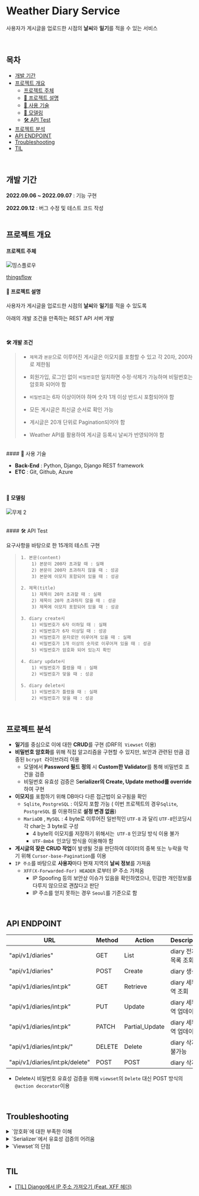# Weather Diary Service

사용자가 게시글을 업로드한 시점의 **날씨**와 **일기**를 적을 수 있는 서비스

</br>

## 목차

  * [개발 기간](#개발-기간)
  * [프로젝트 개요](#프로젝트-개요)
      - [프로젝트 주체](#프로젝트-주체)
      - [💭 프로젝트 설명](#-프로젝트-설명)
      - [🧹 사용 기술](#-사용-기술)
      - [📰 모델링](#-모델링)
      - [🛠 API Test](#-API-TEST)
  * [프로젝트 분석](#프로젝트-분석)
  * [API ENDPOINT](#API-ENDPOINT)
  * [Troubleshooting](#Troubleshooting)
  * [TIL](#TIL)







</br>

## 개발 기간
**2022.09.06 ~ 2022.09.07** : 기능 구현

**2022.09.12** : 버그 수정 및 테스트 코드  작성
</br>
  </br>
  
## 프로젝트 개요


#### 프로젝트 주체 


![띵스플로우](https://user-images.githubusercontent.com/83492367/189649735-4498ba67-b27f-4653-850d-b4f42586547f.png)


[thingsflow](https://thingsflow.com/ko/home)

#### 💭 프로젝트 설명
사용자가 게시글을 업로드한 시점의 **날씨**와 **일기**를 적을 수 있도록

아래의 개발 조건을 만족하는 REST API 서버 개발

</br>

**🛠 개발 조건**

> - `제목`과 `본문`으로 이루어진 게시글은 이모지를 포함할 수 있고 각 20자, 200자로 제한됨
> 	
> - 회원가입, 로그인 없이 `비밀번호`만 일치하면 수정·삭제가 가능하며 비밀번호는 암호화 되어야 함
> 	
> - `비밀번호`는 6자 이상이어야 하며 숫자 1개 이상 반드시 포함되어야 함
> 	
> - 모든 게시글은 최신글 순서로 확인 가능
> - 게시글은 20개 단위로 Pagination되어야 함
> - Weather API를 활용하여 게시글 등록시 날씨가 반영되어야 함

</br>
#### 🧹 사용 기술 

- **Back-End** : Python, Django, Django REST framework
- **ETC** : Git, Github, Azure

<br>

#### 📰 모델링
![무제 2](https://user-images.githubusercontent.com/83492367/189656844-fd1224fa-a9cc-4bdc-8dbc-bafa28819f5a.jpg)

</br>
#### 🛠 API Test

요구사항을 바탕으로 한 15개의 테스트 구현



>     1. 본문(content)
>         1) 본문이 200자 초과할 때 : 실패
>         2) 본문이 200자 초과하지 않을 때 : 성공
>         3) 본문에 이모지 포함되어 있을 때 : 성공
> 
>     2. 제목(title)
>         1) 제목이 20자 초과할 때 : 실패
>         2) 제목이 20자 초과하지 않을 때 : 성공
>         3) 제목에 이모지 포함되어 있을 때 : 성공
> 
>     3. diary create시
>         1) 비밀번호가 6자 이하일 때 : 실패
>         2) 비밀번호가 6자 이상일 때 : 성공
>         3) 비밀번호가 문자로만 이루어져 있을 때 : 실패
>         4) 비밀번호가 1개 이상의 숫자로 이루어져 있을 때 : 성공
>         5) 비밀번호가 암호화 되어 있는지 확인
> 
>     4. diary update시
>         1) 비밀번호가 틀렸을 때 : 실패
>         2) 비밀번호가 맞을 때 : 성공
> 
>     5. diary delete시
>         1) 비밀번호가 틀렸을 때 : 실패
>         2) 비밀번호가 맞을 때 : 성공






</br>

## 프로젝트 분석
- **일기**를 중심으로 이에 대한 **CRUD**를 구현 (DRF의` Viewset` 이용)
- **비밀번호 암호화**를 위해  직접 알고리즘을 구현할 수 있지만, 보안과 관련된 만큼 검증된 `bcrypt `라이브러리 이용
	- 모델에서 **Password 필드 정의** 시 **Custom한 Validator**를 통해 비밀번호 조건을 검증
	- 비밀번호 유효성 검증은 S**erializer의 Create, Update method를 override**하여 구현
- **이모지**를 포함하기 위해 DB마다 다른 접근법이 요구됨을 확인
	- `Sqlite`, `PostgreSQL` : 이모지 포함 가능 ( 이번 프로젝트의 경우`Sqlite`, `PostgreSQL` 를 이용하므로 **설정 변경 없음**)
	-  `MariaDB` , `MySQL` : 4 byte로 이루어진 일반적인 `UTF-8` 과 달리 `UTF-8`인코딩시 각 char는 3 byte로 구성
		- 4 byte의 이모지를 저장하기 위해서는` UTF-8` 인코딩 방식 이용 불가
		- `UTF-8mb4 `인코딩 방식을 이용해야 함
- **게시글의 잦은 CRUD 작업**이 발생될 것을 판단하여 데이터의 중복 또는 누락을 막기 위해 `Cursor-base-Pagination`를 이용
-  `IP 주소`를 바탕으로 **사용자**마다 현재 지역의 **날씨 정보**를 가져옴
	- `XFF(X-Forwarded-For) HEADER` 로부터 IP 주소 가져옴
		- IP Spoofing 등의 보안상 이슈가 있음을 확인하였으나, 민감한 개인정보를 다루지 않으므로 괜찮다고 판단
		- IP 주소를 얻지 못하는 경우 `Seoul`를 기준으로 함
	
</br>

## API ENDPOINT


URL|Method|Action|Description|
|------|---|---|---|
|"api/v1/diaries"|GET|List|diary 전체 목록 조회|
|"api/v1/diaries"|POST|Create|diary 생성
|"api/v1/diaries/int:pk"|GET|Retrieve|diary 세부내역 조회
|"api/v1/diaries/int:pk"|PUT|Update|diary 세부내역 업데이트|
|"api/v1/diaries/int:pk"|PATCH|Partial_Update|diary 세부내역 업데이트|
|"api/v1/diaries/int:pk/"|DELETE|Delete|diary 삭제 불가능|
|"api/v1/diaries/int:pk/delete"|POST|POST|diary 삭제|

* Delete시 비밀번호 유효성 검증을 위해 `viewset`의 `Delete` 대신 POST 방식의` @action decorator `이용

</br>

## Troubleshooting


<details>
<summary>`암호화`에 대한 부족한 이해</summary>

<!-- summary 아래 한칸 공백 두어야함 -->

- 초반에 Django에서 제공하는 기본 암호화 함수가 아니라 `Argon2`라는 라이브러리를 이용하여 암호화를 진행
-  최신 알고리즘인 만큼 문서가 부족하여 PasswordHasher() 함수에 대해 이해하는데 많은 시간을 소요함
- Password를 str 형태로 비교해야한다는 점을 알지 못해 이로 인한 시간을 낭비함
-  결국은 viewset의 문제점들로 대중적인 bcrypt를 이용하여 기능을 구현
-  과제를 마무리하기 위해 시간을 효율적으로 관리해야 할 필요성에 대해 체감

</details>

<details>
<summary>`Serializer`에서 유효성 검증의 어려움</summary>

<!-- summary 아래 한칸 공백 두어야함 -->


- 유효성 검증을 **Serializer**와 **View** 중 어느 수준에서 진행해야 하는지에 대해 많은 시간 소요
	- View에서는 perform_create, perform_update, perform_destory 등 인스턴스를 DB에 처리하는 로직을 가지고 있을 뿐
	- DRF의 Source Code를 참고했을때 실질적인 데이터의 유효성 검증 및 생성은 Serilizer에서 진행된다고 판단
	- Serializer에서는 Create시, Update시에만 유효성 검증 가능 
		- Delete Serializer를 따로 구현하여 Update method 로직을 바꿔 Delete method로 이용하려했으나 실패
		-  **기간안에** **Delete시 유효성 검증에 대한 적절한 방법을 찾지 못함**
			- 후에 @action decorator를 이용하여 delete하도록 변경하여 기능 구현

- 유효성 검증이라는 Serializer의 기능에 대한 이해 부족으로 판단되어 추후 학습 예정
			
</details>


<details>
<summary>`Viewset`의 단점</summary>

<!-- summary 아래 한칸 공백 두어야함 -->

- 반복되는 코드를 줄이고자 Viewset을 이용하여 CRUD를 구현하였으나, 각 method에 대한 정확한 이해가 부족
-  특히 Viewset의 Destory method는 유효성을 검증하는 로직이 없음을 확인하는데 오랜 시간을 소요함
-  Viewset 대신 Apiview를 이용할 필요성에 대해 체감,  API v2를 Apiview를 이용하여 추후 구현 예정


</details>

</br>

## TIL

- [[TIL] Django에서 IP 주소 가져오기 (Feat. XFF 헤더)](https://medium.com/@heeee/til-django%EC%97%90%EC%84%9C-ip-%EC%A3%BC%EC%86%8C-%EA%B0%80%EC%A0%B8%EC%98%A4%EA%B8%B0-feat-xff-%ED%97%A4%EB%8D%94-52acd7274139)



